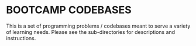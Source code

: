 BOOTCAMP CODEBASES
==================
This is a set of programming problems / codebases meant to serve a variety of learning needs.  Please see the sub-directories for descriptions and instructions.